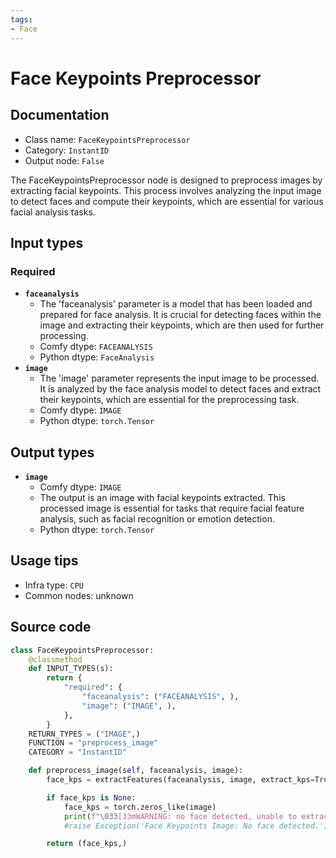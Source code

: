 ```yaml
---
tags:
- Face
---
```


# Face Keypoints Preprocessor
## Documentation
- Class name: `FaceKeypointsPreprocessor`
- Category: `InstantID`
- Output node: `False`

The FaceKeypointsPreprocessor node is designed to preprocess images by extracting facial keypoints. This process involves analyzing the input image to detect faces and compute their keypoints, which are essential for various facial analysis tasks.
## Input types
### Required
- **`faceanalysis`**
    - The 'faceanalysis' parameter is a model that has been loaded and prepared for face analysis. It is crucial for detecting faces within the image and extracting their keypoints, which are then used for further processing.
    - Comfy dtype: `FACEANALYSIS`
    - Python dtype: `FaceAnalysis`
- **`image`**
    - The 'image' parameter represents the input image to be processed. It is analyzed by the face analysis model to detect faces and extract their keypoints, which are essential for the preprocessing task.
    - Comfy dtype: `IMAGE`
    - Python dtype: `torch.Tensor`
## Output types
- **`image`**
    - Comfy dtype: `IMAGE`
    - The output is an image with facial keypoints extracted. This processed image is essential for tasks that require facial feature analysis, such as facial recognition or emotion detection.
    - Python dtype: `torch.Tensor`
## Usage tips
- Infra type: `CPU`
- Common nodes: unknown


## Source code
```python
class FaceKeypointsPreprocessor:
    @classmethod
    def INPUT_TYPES(s):
        return {
            "required": {
                "faceanalysis": ("FACEANALYSIS", ),
                "image": ("IMAGE", ),
            },
        }
    RETURN_TYPES = ("IMAGE",)
    FUNCTION = "preprocess_image"
    CATEGORY = "InstantID"

    def preprocess_image(self, faceanalysis, image):
        face_kps = extractFeatures(faceanalysis, image, extract_kps=True)

        if face_kps is None:
            face_kps = torch.zeros_like(image)
            print(f"\033[33mWARNING: no face detected, unable to extract the keypoints!\033[0m")
            #raise Exception('Face Keypoints Image: No face detected.')

        return (face_kps,)

```
